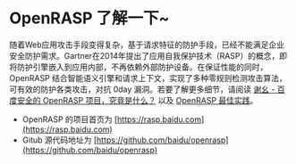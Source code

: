 # OpenRASP 了解一下~

随着Web应用攻击手段变得复杂，基于请求特征的防护手段，已经不能满足企业安全防护需求。Gartner在2014年提出了应用自我保护技术（RASP）的概念，即将防护引擎嵌入到应用内部，不再依赖外部防护设备。在保证性能的同时，OpenRASP 结合智能语义引擎和请求上下文，实现了多种零规则检测攻击算法，可有效的防护各类攻击，对抗 0day 漏洞。若要了解更多细节，请阅读 [谢幺 - 百度安全的 OpenRASP 项目，究竟是什么？](http://www.freebuf.com/articles/web/164413.html) 以及 [OpenRASP 最佳实践](https://rasp.baidu.com/download/OpenRASP%20Internals.pdf?from=github)。

* OpenRASP 的项目首页为 [https://rasp.baidu.com](https://rasp.baidu.com)
* Gitub 源代码地址为 [https://github.com/baidu/openrasp](https://github.com/baidu/openrasp)

